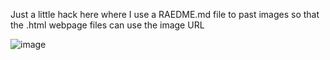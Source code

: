 Just a little hack here where I use a RAEDME.md file to past images so that the .html webpage files can use the image URL





![image](https://user-images.githubusercontent.com/5605614/192869453-15e81ab9-bc1d-498d-877a-8d0f6c57e7ed.png)
